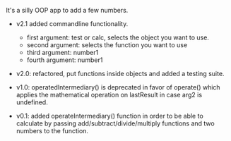 It's a silly OOP app to add a few numbers.

* v2.1 added commandline functionality.
    * first argument: test or calc, selects the object you want to use.
    * second argument: selects the function you want to use
    * third argument: number1
    * fourth argument: number1

* v2.0: refactored, put functions inside objects and added a testing suite.

* v1.0: operatedIntermediary() is deprecated in favor of operate() which applies the mathematical operation on lastResult in case arg2 is undefined. 

* v0.1: added operateIntermediary() function in order to be able to calculate by passing add/subtract/divide/multiply functions and two numbers  to the function.